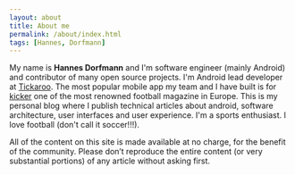 ```yaml
---
layout: about
title: About me
permalink: /about/index.html
tags: [Hannes, Dorfmann]
---
```


My name is **Hannes Dorfmann** and I'm software engineer (mainly Android) and contributor of many open source projects. I'm Android lead developer at [Tickaroo](https://www.tickaroo.com). The most popular mobile app my team and I have built is for [kicker](https://play.google.com/store/apps/details?id=com.netbiscuits.kicker) one of the most renowned football magazine in Europe.
This is my personal blog where I publish technical articles about android, software architecture, user interfaces and user experience.
I'm a sports enthusiast. I love football (don't call it soccer!!!).

All of the content on this site is made available at no charge, for the benefit of the community. Please don’t reproduce the entire content (or very substantial portions) of any article without asking first.
